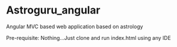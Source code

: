 # Astroguru_angular

Angular MVC based web application based on astrology

Pre-requisite:
Nothing...Just clone and run index.html using any IDE


